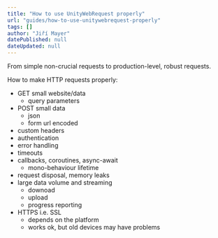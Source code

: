 ```yaml
---
title: "How to use UnityWebRequest properly"
url: "guides/how-to-use-unitywebrequest-properly"
tags: []
author: "Jiří Mayer"
datePublished: null
dateUpdated: null
---
```


From simple non-crucial requests to production-level, robust requests.

How to make HTTP requests properly:

- GET small website/data
  - query parameters
- POST small data
  - json
  - form url encoded
- custom headers
- authentication
- error handling
- timeouts
- callbacks, coroutines, async-await
  - mono-behaviour lifetime
- request disposal, memory leaks
- large data volume and streaming
  - downoad
  - upload
  - progress reporting
- HTTPS i.e. SSL
  - depends on the platform
  - works ok, but old devices may have problems
